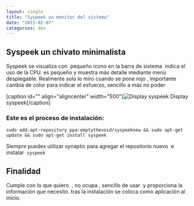 ```yaml
---
layout: single
title: "Syspeek un monitor del sistema"
date: "2013-02-07"
categories: dev
---
```


## Syspeek un chivato minimalista

Syspeek se visualiza con  pequeño icono en la barra de sistema  indica el uso de la CPU. es pequeño y muestra más detalle mediante menú desplegable. Realmente solo lo miro cuando se pone rojo , importante cambia de color para indicar el esfuerzo, sencillo a más no poder

\[caption id="" align="aligncenter" width="500"\]![Display syspeek](images/8436670548_47e7d8ab15.jpg "Display syspeek") Display syspeek\[/caption\]

### Este es el proceso de instalación:

```
sudo add-apt-repository ppa:emptythevoid/syspeeknew && sudo apt-get update && sudo apt-get install syspeek
```

Siempre puedes utilizar synaptic para agregar el repositorio nuevo  e instalar  `syspeek`

## Finalidad

Cumple con lo que quiero  , no ocupa , sencillo de usar  y proporciona la información que necesito. tras la instalación se coloca como aplicación al inicio.
